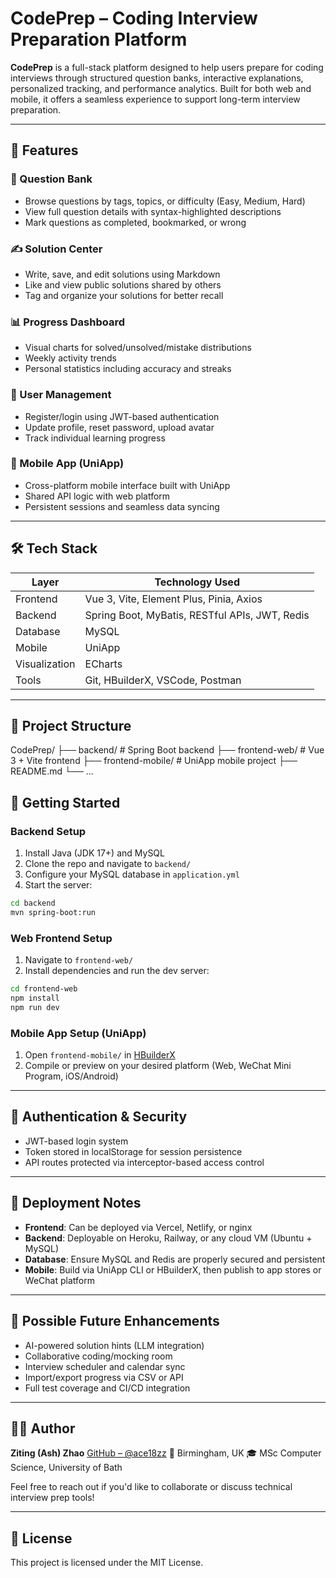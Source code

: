 # CodePrep – Coding Interview Preparation Platform

**CodePrep** is a full-stack platform designed to help users prepare for coding interviews through structured question banks, interactive explanations, personalized tracking, and performance analytics. Built for both web and mobile, it offers a seamless experience to support long-term interview preparation.

---

## 🚀 Features

### 🧠 Question Bank
- Browse questions by tags, topics, or difficulty (Easy, Medium, Hard)
- View full question details with syntax-highlighted descriptions
- Mark questions as completed, bookmarked, or wrong

### ✍️ Solution Center
- Write, save, and edit solutions using Markdown
- Like and view public solutions shared by others
- Tag and organize your solutions for better recall

### 📊 Progress Dashboard
- Visual charts for solved/unsolved/mistake distributions
- Weekly activity trends
- Personal statistics including accuracy and streaks

### 👤 User Management
- Register/login using JWT-based authentication
- Update profile, reset password, upload avatar
- Track individual learning progress

### 📱 Mobile App (UniApp)
- Cross-platform mobile interface built with UniApp
- Shared API logic with web platform
- Persistent sessions and seamless data syncing

---

## 🛠️ Tech Stack

| Layer        | Technology Used                                  |
|--------------|--------------------------------------------------|
| Frontend     | Vue 3, Vite, Element Plus, Pinia, Axios          |
| Backend      | Spring Boot, MyBatis, RESTful APIs, JWT, Redis   |
| Database     | MySQL                                            |
| Mobile       | UniApp                                           |
| Visualization| ECharts                                          |
| Tools        | Git, HBuilderX, VSCode, Postman                  |

---

## 📁 Project Structure
CodePrep/
├── backend/                # Spring Boot backend
├── frontend-web/           # Vue 3 + Vite frontend
├── frontend-mobile/        # UniApp mobile project
├── README.md
└── ...


## 🧪 Getting Started

### Backend Setup

1. Install Java (JDK 17+) and MySQL
2. Clone the repo and navigate to `backend/`
3. Configure your MySQL database in `application.yml`
4. Start the server:

```bash
cd backend
mvn spring-boot:run
````

### Web Frontend Setup

1. Navigate to `frontend-web/`
2. Install dependencies and run the dev server:

```bash
cd frontend-web
npm install
npm run dev
```

### Mobile App Setup (UniApp)

1. Open `frontend-mobile/` in [HBuilderX](https://www.dcloud.io/hbuilderx.html)
2. Compile or preview on your desired platform (Web, WeChat Mini Program, iOS/Android)

---

## 🔐 Authentication & Security

* JWT-based login system
* Token stored in localStorage for session persistence
* API routes protected via interceptor-based access control

---

## 📌 Deployment Notes

* **Frontend**: Can be deployed via Vercel, Netlify, or nginx
* **Backend**: Deployable on Heroku, Railway, or any cloud VM (Ubuntu + MySQL)
* **Database**: Ensure MySQL and Redis are properly secured and persistent
* **Mobile**: Build via UniApp CLI or HBuilderX, then publish to app stores or WeChat platform

---

## 🧩 Possible Future Enhancements

* AI-powered solution hints (LLM integration)
* Collaborative coding/mocking room
* Interview scheduler and calendar sync
* Import/export progress via CSV or API
* Full test coverage and CI/CD integration

---

## 👩‍💻 Author

**Ziting (Ash) Zhao**
[GitHub – @ace18zz](https://github.com/ace18zz)
📍 Birmingham, UK
🎓 MSc Computer Science, University of Bath

Feel free to reach out if you'd like to collaborate or discuss technical interview prep tools!

---

## 📄 License

This project is licensed under the MIT License.

